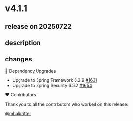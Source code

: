 # v4.1.1

## release on 20250722

## description

## changes

🔨 Dependency Upgrades

* Upgrade to Spring Framework 6.2.9 <a href="https://github.com/spring-projects/spring-ws/issues/1631" data-hovercard-type="issue" data-hovercard-url="/spring-projects/spring-ws/issues/1631/hovercard">#1631</a>
* Upgrade to Spring Security 6.5.2 <a href="https://github.com/spring-projects/spring-ws/issues/1654" data-hovercard-type="issue" data-hovercard-url="/spring-projects/spring-ws/issues/1654/hovercard">#1654</a>

❤️ Contributors

Thank you to all the contributors who worked on this release:

<a class="user-mention notranslate" data-hovercard-type="user" data-hovercard-url="/users/mhalbritter/hovercard" data-octo-click="hovercard-link-click" data-octo-dimensions="link_type:self" href="https://github.com/mhalbritter">@mhalbritter</a>

